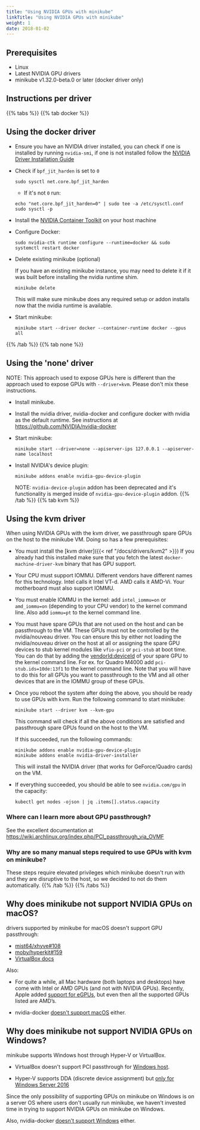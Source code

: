 ```yaml
---
title: "Using NVIDIA GPUs with minikube"
linkTitle: "Using NVIDIA GPUs with minikube"
weight: 1
date: 2018-01-02
---
```


## Prerequisites

- Linux
- Latest NVIDIA GPU drivers
- minikube v1.32.0-beta.0 or later (docker driver only)

## Instructions per driver

{{% tabs %}}
{{% tab docker %}}
## Using the docker driver

- Ensure you have an NVIDIA driver installed, you can check if one is installed by running `nvidia-smi`, if one is not installed follow the [NVIDIA Driver Installation Guide](https://docs.nvidia.com/datacenter/tesla/tesla-installation-notes/index.html)

- Check if `bpf_jit_harden` is set to `0`
  ```shell
  sudo sysctl net.core.bpf_jit_harden
  ```

  - If it's not `0` run:
  ```shell
  echo "net.core.bpf_jit_harden=0" | sudo tee -a /etc/sysctl.conf
  sudo sysctl -p
  ```

- Install the [NVIDIA Container Toolkit](https://docs.nvidia.com/datacenter/cloud-native/container-toolkit/latest/install-guide.html) on your host machine

- Configure Docker:
  ```shell
  sudo nvidia-ctk runtime configure --runtime=docker && sudo systemctl restart docker
  ```

- Delete existing minikube (optional)

  If you have an existing minikube instance, you may need to delete it if it was built before installing the nvidia runtime shim.
  ```shell
  minikube delete
  ```
  This will make sure minikube does any required setup or addon installs now that the nvidia runtime is available.
  
- Start minikube:
  ```shell
  minikube start --driver docker --container-runtime docker --gpus all
  ```

{{% /tab %}}
{{% tab none %}}
## Using the 'none' driver

NOTE: This approach used to expose GPUs here is different than the approach used
to expose GPUs with `--driver=kvm`. Please don't mix these instructions.

- Install minikube.

- Install the nvidia driver, nvidia-docker and configure docker with nvidia as
  the default runtime. See instructions at
  <https://github.com/NVIDIA/nvidia-docker>

- Start minikube:
  ```shell
  minikube start --driver=none --apiserver-ips 127.0.0.1 --apiserver-name localhost
  ```

- Install NVIDIA's device plugin:
  ```shell
  minikube addons enable nvidia-gpu-device-plugin
  ```
  NOTE: `nvidia-device-plugin` addon has been deprecated and it's functionality is merged inside of `nvidia-gpu-device-plugin` addon.
{{% /tab %}}
{{% tab kvm %}}
## Using the kvm driver

When using NVIDIA GPUs with the kvm driver, we passthrough spare GPUs on the
host to the minikube VM. Doing so has a few prerequisites:

- You must install the [kvm driver]({{< ref "/docs/drivers/kvm2" >}}) If you already had
  this installed make sure that you fetch the latest
  `docker-machine-driver-kvm` binary that has GPU support.

- Your CPU must support IOMMU. Different vendors have different names for this
  technology. Intel calls it Intel VT-d. AMD calls it AMD-Vi. Your motherboard
  must also support IOMMU.

- You must enable IOMMU in the kernel: add `intel_iommu=on` or `amd_iommu=on`
  (depending to your CPU vendor) to the kernel command line. Also add `iommu=pt`
  to the kernel command line.

- You must have spare GPUs that are not used on the host and can be passthrough
  to the VM. These GPUs must not be controlled by the nvidia/nouveau driver. You
  can ensure this by either not loading the nvidia/nouveau driver on the host at
  all or assigning the spare GPU devices to stub kernel modules like `vfio-pci`
  or `pci-stub` at boot time. You can do that by adding the
  [vendorId:deviceId](https://pci-ids.ucw.cz/read/PC/10de) of your spare GPU to
  the kernel command line. For ex. for Quadro M4000 add `pci-stub.ids=10de:13f1`
  to the kernel command line. Note that you will have to do this for all GPUs
  you want to passthrough to the VM and all other devices that are in the IOMMU
  group of these GPUs.

- Once you reboot the system after doing the above, you should be ready to use
  GPUs with kvm. Run the following command to start minikube:
  ```shell
  minikube start --driver kvm --kvm-gpu
  ```

  This command will check if all the above conditions are satisfied and
  passthrough spare GPUs found on the host to the VM.

  If this succeeded, run the following commands:
  ```shell
  minikube addons enable nvidia-gpu-device-plugin
  minikube addons enable nvidia-driver-installer
  ```

  This will install the NVIDIA driver (that works for GeForce/Quadro cards)
  on the VM.

- If everything succeeded, you should be able to see `nvidia.com/gpu` in the
  capacity:
  ```shell
  kubectl get nodes -ojson | jq .items[].status.capacity
  ```

### Where can I learn more about GPU passthrough?

See the excellent documentation at
<https://wiki.archlinux.org/index.php/PCI_passthrough_via_OVMF>

### Why are so many manual steps required to use GPUs with kvm on minikube?

These steps require elevated privileges which minikube doesn't run with and they
are disruptive to the host, so we decided to not do them automatically.
{{% /tab %}}
{{% /tabs %}}

## Why does minikube not support NVIDIA GPUs on macOS?

drivers supported by minikube for macOS doesn't support GPU passthrough:

- [mist64/xhyve#108](https://github.com/mist64/xhyve/issues/108)
- [moby/hyperkit#159](https://github.com/moby/hyperkit/issues/159)
- [VirtualBox docs](https://www.virtualbox.org/manual/ch09.html#pcipassthrough)

Also: 

- For quite a while, all Mac hardware (both laptops and desktops) have come with
  Intel or AMD GPUs (and not with NVIDIA GPUs). Recently, Apple added [support
  for eGPUs](https://support.apple.com/en-us/HT208544), but even then all the
  supported GPUs listed are AMD’s.

- nvidia-docker [doesn't support
  macOS](https://github.com/NVIDIA/nvidia-docker/issues/101) either.

## Why does minikube not support NVIDIA GPUs on Windows?

minikube supports Windows host through Hyper-V or VirtualBox.

- VirtualBox doesn't support PCI passthrough for [Windows
  host](https://www.virtualbox.org/manual/ch09.html#pcipassthrough).

- Hyper-V supports DDA (discrete device assignment) but [only for Windows Server
  2016](https://docs.microsoft.com/en-us/windows-server/virtualization/hyper-v/plan/plan-for-deploying-devices-using-discrete-device-assignment)

Since the only possibility of supporting GPUs on minikube on Windows is on a
server OS where users don't usually run minikube, we haven't invested time in
trying to support NVIDIA GPUs on minikube on Windows.

Also, nvidia-docker [doesn't support
Windows](https://github.com/NVIDIA/nvidia-docker/issues/197) either.
